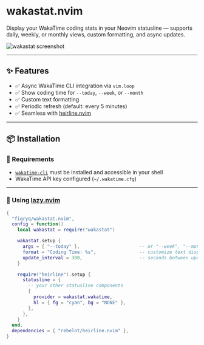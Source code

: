 # wakastat.nvim

Display your WakaTime coding stats in your Neovim statusline — supports daily, weekly, or monthly views, custom formatting, and async updates.

![wakastat screenshot](https://github.com/user-attachments/assets/4dba6071-bf6e-445e-9b2e-1e4ce5d120c8)

---

## ✨ Features

- ✅ Async WakaTime CLI integration via `vim.loop`
- ✅ Show coding time for `--today`, `--week`, or `--month`
- ✅ Custom text formatting
- ✅ Periodic refresh (default: every 5 minutes)
- ✅ Seamless with [heirline.nvim](https://github.com/rebelot/heirline.nvim)

---

## 📦 Installation

### 🔧 Requirements

- [`wakatime-cli`](https://github.com/wakatime/wakatime-cli) must be installed and accessible in your shell
- WakaTime API key configured (`~/.wakatime.cfg`)

---

### 🚀 Using [lazy.nvim](https://github.com/folke/lazy.nvim)

```lua
{
  "fiqryq/wakastat.nvim",
  config = function()
    local wakastat = require("wakastat")

    wakastat.setup {
      args = { "--today" },                      -- or "--week", "--month"
      format = "Coding Time: %s",                -- customize text display
      update_interval = 300,                     -- seconds between updates
    }

    require("heirline").setup {
      statusline = {
        -- your other statusline components
        {
          provider = wakastat.wakatime,
          hl = { fg = "cyan", bg = "NONE" },
        },
      },
    }
  end,
  dependencies = { "rebelot/heirline.nvim" },
}

```
